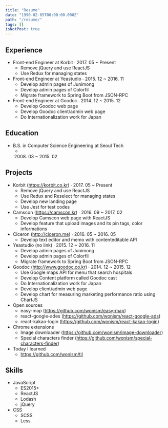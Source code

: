 ```yaml
---
title: "Resume"
date: "1990-02-05T00:00:00.000Z"
path: "/resume/"
tags: []
isNotPost: true
---
```


## Experience
- Front-end Engineer at Korbit ∙ 2017. 05 ~ Present
  - Remove jQuery and use ReactJS
  - Use Redux for managing states
- Front-end Engineer at Yeastudio ∙ 2015. 12 ~ 2016. 11
  - Develop admin pages of Junimong
  - Develop admin pages of Colorfil
  - Migrate framework to Spring Boot from JSON-RPC
- Front-end Engineer at Goodoc ∙ 2014. 12 ~ 2015. 12
  - Develop Goodoc web page
  - Develop Goodoc client/admin web page
  - Do Internationalization work for Japan

## Education
- B.S. in Computer Science Engineering at Seoul Tech
  - 2008. 03 ~ 2015. 02

## Projects
- Korbit (https://korbit.co.kr) ∙ 2017. 05 ~ Present
  - Remove jQuery and use ReactJS
  - Use Redux and Reselect for managing states
  - Develop new landing page
  - Use Jest for test codes
- Camscon (https://camscon.kr) ∙ 2016. 09 ~ 2017. 02
  - Develop Camscon web page with ReactJS
  - Develop feature that upload images and its pin tags, color informations
- Ciceron (http://ciceron.me) ∙ 2016. 05 ~ 2016. 05
  - Develop text editor and memo with contenteditable API
- Yeastudio (no link) ∙ 2015. 12 ~ 2016. 11
  - Develop admin pages of Junimong
  - Develop admin pages of Colorfil
  - Migrate framework to Spring Boot from JSON-RPC
- Goodoc (http://www.goodoc.co.kr) ∙ 2014. 12 ~ 2015. 12
  - Use Google maps API for menu that search hospitals
  - Develop Content platform called Goodoc cast
  - Do Internationalization work for Japan
  - Develop client/admin web page
  - Develop chart for measuring marketing performance ratio using ChartJS
- Open sources
  - easy-map (https://github.com/wonism/easy-map)
  - react-google-ades (https://github.com/wonism/react-google-ads)
  - react-kakao-login (https://github.com/wonism/react-kakao-login)
- Chrome extensions
  - Image downloader (https://github.com/wonism/image-downloader)
  - Special characters finder (https://github.com/wonism/special-characters-finder)
- Today I learned
  - https://github.com/wonism/til

## Skills
- JavaScript
  - ES2015+
  - ReactJS
  - Lodash
  - jQuery
- CSS
  - SCSS
  - Less

